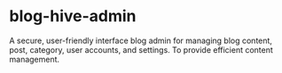 # blog-hive-admin
 A secure, user-friendly interface blog admin for managing blog content, post, category, user accounts, and settings. To provide efficient content management.
